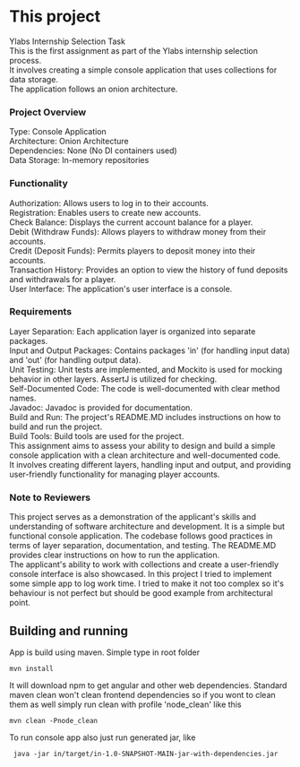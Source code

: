 # This project
Ylabs Internship Selection Task  
This is the first assignment as part of the Ylabs internship selection process.  
It involves creating a simple console application that uses collections for data storage.  
The application follows an onion architecture.  

### Project Overview
Type: Console Application  
Architecture: Onion Architecture  
Dependencies: None (No DI containers used)  
Data Storage: In-memory repositories  

### Functionality
Authorization: Allows users to log in to their accounts.  
Registration: Enables users to create new accounts.  
Check Balance: Displays the current account balance for a player.  
Debit (Withdraw Funds): Allows players to withdraw money from their accounts.  
Credit (Deposit Funds): Permits players to deposit money into their accounts.  
Transaction History: Provides an option to view the history of fund deposits and withdrawals for a player.  
User Interface: The application's user interface is a console.  

### Requirements
Layer Separation: Each application layer is organized into separate packages.  
Input and Output Packages: Contains packages 'in' (for handling input data) and 'out' (for handling output data).  
Unit Testing: Unit tests are implemented, and Mockito is used for mocking behavior in other layers. AssertJ is utilized for checking.  
Self-Documented Code: The code is well-documented with clear method names.  
Javadoc: Javadoc is provided for documentation.  
Build and Run: The project's README.MD includes instructions on how to build and run the project.  
Build Tools: Build tools are used for the project.  
This assignment aims to assess your ability to design and build a simple console application with a clean architecture and well-documented code.  
It involves creating different layers, handling input and output, and providing user-friendly functionality for managing player accounts.  

### Note to Reviewers
This project serves as a demonstration of the applicant's skills and understanding of software architecture and development. It is a simple but functional console application. 
The codebase follows good practices in terms of layer separation, documentation, and testing. The README.MD provides clear instructions on how to run the application.  
The applicant's ability to work with collections and create a user-friendly console interface is also showcased.
In this project I tried to implement some simple app to log work time.
I tried to make it not too complex so it's behaviour is not perfect but should be good example from architectural point.  


## Building and running

App is build using maven. Simple type in root folder
```
mvn install
```

It will download npm to get angular and other web dependencies. Standard maven clean won't clean frontend dependencies so if you wont to clean them as well simply run clean with profile 'node_clean' like this
```
mvn clean -Pnode_clean
```
To run console app also just run generated jar, like
```
 java -jar in/target/in-1.0-SNAPSHOT-MAIN-jar-with-dependencies.jar
```
